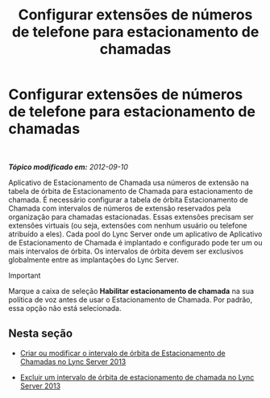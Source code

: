 ﻿---
title: Configurar extensões de números de telefone para estacionamento de chamadas
TOCTitle: Configurar extensões de números de telefone para estacionamento de chamadas
ms:assetid: fbf97624-9587-42a6-b276-1b69c574a74d
ms:mtpsurl: https://technet.microsoft.com/pt-br/library/Gg182611(v=OCS.15)
ms:contentKeyID: 49308700
ms.date: 05/19/2016
mtps_version: v=OCS.15
ms.translationtype: HT
---

# Configurar extensões de números de telefone para estacionamento de chamadas

 

_**Tópico modificado em:** 2012-09-10_

Aplicativo de Estacionamento de Chamada usa números de extensão na tabela de órbita de Estacionamento de Chamada para estacionamento de chamada. É necessário configurar a tabela de órbita Estacionamento de Chamada com intervalos de números de extensão reservados pela organização para chamadas estacionadas. Essas extensões precisam ser extensões virtuais (ou seja, extensões com nenhum usuário ou telefone atribuído a eles). Cada pool do Lync Server onde um aplicativo de Aplicativo de Estacionamento de Chamada é implantado e configurado pode ter um ou mais intervalos de órbita. Os intervalos de órbita devem ser exclusivos globalmente entre as implantações do Lync Server.

> [!important]  
> Marque a caixa de seleção <strong>Habilitar estacionamento de chamada</strong> na sua política de voz antes de usar o Estacionamento de Chamada. Por padrão, essa opção não está selecionada.

## Nesta seção

  - [Criar ou modificar o intervalo de órbita de Estacionamento de Chamadas no Lync Server 2013](lync-server-2013-create-or-modify-a-call-park-orbit-range.md)

  - [Excluir um intervalo de órbita de estacionamento de chamada no Lync Server 2013](lync-server-2013-delete-a-call-park-orbit-range.md)


